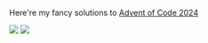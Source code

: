 Here're my fancy solutions to [Advent of Code 2024](https://adventofcode.com/2024)

![](https://img.shields.io/badge/days%20completed-19-red) ![](https://img.shields.io/badge/stars%20⭐-38-yellow)
